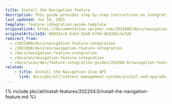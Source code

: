 ```yaml
---
title: Install the Navigation feature
description: This guide provides step-by-step instructions on integrating Navigation feature into your project.
last_updated: Jun 16, 2021
template: feature-integration-guide-template
originalLink: https://documentation.spryker.com/2021080/docs/navigation-feature-integration
originalArticleId: 08d33ccb-6cb3-42a0-b74d-db3302c1e32b
redirect_from:
  - /2021080/docs/navigation-feature-integration
  - /2021080/docs/en/navigation-feature-integration
  - /docs/navigation-feature-integration
  - /docs/en/navigation-feature-integration
  - /docs/scos/dev/feature-integration-guides/202204.0/navigation-feature-integration.html
related:
    - title: Install the Navigation Glue API
      link: docs/pbc/all/content-management-system/install-and-upgrade/install-glue-api/install-the-navigation-glue-api.html
---
```


{% include pbc/all/install-features/202204.0/install-the-navigation-feature.md %} <!-- To edit, see /_includes/pbc/all/install-features/202204.0/install-the-navigation-feature.md -->
